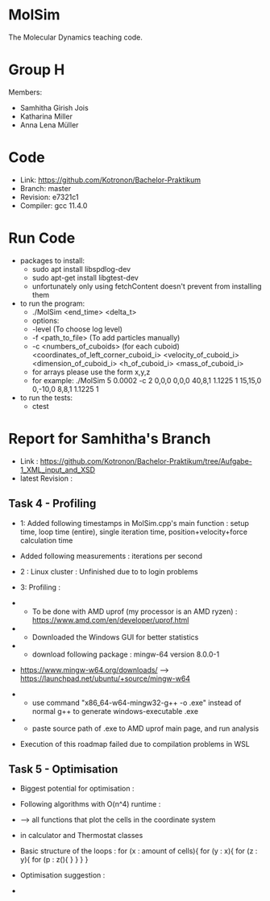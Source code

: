 MolSim
===

The Molecular Dynamics teaching code.

# Group H #
Members:
* Samhitha Girish Jois
* Katharina Miller
* Anna Lena Müller

# Code #
* Link:     https://github.com/Kotronon/Bachelor-Praktikum
* Branch:   master
* Revision: e7321c1
* Compiler: gcc 11.4.0

# Run Code #
* packages to install:
  * sudo apt install libspdlog-dev
  * sudo apt-get install libgtest-dev
  * unfortunately only using fetchContent doesn't prevent from installing them
* to run the program:
  * ./MolSim <end_time> <delta_t> 
  * options:
  * -level <level> (To choose log level)
  * -f <path_to_file> (To add particles manually)
  * -c <numbers_of_cuboids> (for each cuboid) <coordinates_of_left_corner_cuboid_i> <velocity_of_cuboid_i> <dimension_of_cuboid_i> <h_of_cuboid_i> <mass_of_cuboid_i> 
  * for arrays please use the form x,y,z
  * for example: ./MolSim 5 0.0002 -c 2 0,0,0 0,0,0 40,8,1 1.1225 1 15,15,0 0,-10,0 8,8,1 1.1225 1
* to run the tests:
  * ctest
  

# Report for Samhitha's Branch #
* Link : https://github.com/Kotronon/Bachelor-Praktikum/tree/Aufgabe-1_XML_input_and_XSD
* latest Revision : 
## Task 4 - Profiling ##
* 1: Added following timestamps in MolSim.cpp's main function : setup time, loop time (entire), single iteration time, position+velocity+force calculation time
* Added following measurements : iterations per second
* 2 : Linux cluster : Unfinished due to to login problems
* 3: Profiling : 
* * To be done with AMD uprof (my processor is an AMD ryzen) : https://www.amd.com/en/developer/uprof.html
* * Downloaded the Windows GUI for better statistics
* * download following package : mingw-64 version 8.0.0-1 
* https://www.mingw-w64.org/downloads/ --> https://launchpad.net/ubuntu/+source/mingw-w64
* * use command "x86_64-w64-mingw32-g++ <source file> -o <target executable name>.exe" instead of normal g++ to generate windows-executable .exe
* * paste source path of .exe to AMD uprof main page, and run analysis

* Execution of this roadmap failed due to compilation problems in WSL

## Task 5 - Optimisation ##
* Biggest potential for optimisation : 
* Following algorithms with O(n^4) runtime :
* --> all functions that plot the cells in the coordinate system
* in calculator and Thermostat classes
* Basic structure of the loops : 
for (x : amount of cells){
for (y : x){
 for (z : y){
 for (p : z(){
}
}
}
 }

* Optimisation suggestion : 
* 

